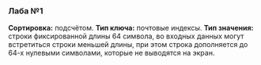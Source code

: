 ### Лаба №1

**Сортировка:** подсчётом.
**Тип ключа:** почтовые индексы.
**Тип значения:** строки фиксированной длины 64 символа, во входных данных могут встретиться строки меньшей длины, при этом строка дополняется до 64-х нулевыми символами, которые не выводятся на экран.
